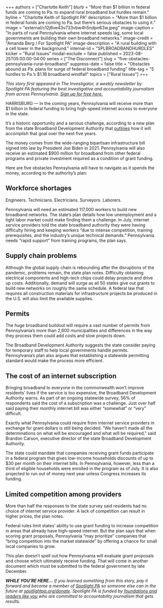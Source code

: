 +++
authors = ["Charlotte Keith"]
blurb = "More than $1 billion in federal funds are coming to Pa. to expand rural broadband but hurdles remain."
byline = "Charlotte Keith of Spotlight PA"
description = "More than $1 billion in federal funds are coming to Pa. but there’s serious obstacles to using it."
image = "external/c12j6ve43v733vbw4h5ndpn63w.jpeg"
image-caption = "In parts of rural Pennsylvania where internet speeds lag, some local governments are building their own broadband networks."
image-credit = "Amanda Berg / For Spotlight PA"
image-description = "A rural building with a cell tower in the background."
internal-id = "SPLBROADBANDHURDLES"
kicker = "Rural Issues"
modal-exclude = false
published = 2023-08-25T05:00:00-04:00
series = ["The Disconnect"]
slug = "five-obstacles-pennsylvania-rural-broadband"
suppress-date = false
title = "Obstacles abound as Pa. plans for surge of federal broadband funding"
title-tag = "5 hurdles to Pa.’s $1.1B broadband windfall"
topics = ["Rural Issues"]
+++

<em>This story first appeared in The Investigator, a weekly newsletter by Spotlight PA featuring the best investigative and accountability journalism from across Pennsylvania. </em><a href="https://www.spotlightpa.org/newsletters"><em>Sign up for free here.</em></a>

HARRISBURG — In the coming years, Pennsylvania will receive more than $1 billion in federal funding to bring high-speed internet access to everyone in the state.

It’s a historic opportunity and a serious challenge, according to a new plan from the state Broadband Development Authority that <a href="https://dced.pa.gov/download/bead-five-year-action-plan/?wpdmdl=120962&amp;refresh=64e3750c46f561692628236&amp;ind=1691779432964&amp;filename=BEAD-5-YearStrategyReport_2023-1.pdf">outlines</a> how it will accomplish that goal over the next five years.

<script src="https://www.spotlightpa.org/embed.js" async></script><div data-spl-embed-version="1" data-spl-src="https://www.spotlightpa.org/embeds/newsletter/"></div>

The money comes from the wide-ranging bipartisan infrastructure bill signed into law by President Joe Biden in 2021. Pennsylvania will also receive an estimated $900 million for broadband from other federal programs and private investment required as a condition of grant funding.

Here are five obstacles Pennsylvania will have to navigate as it spends the money, according to the authority’s plan: <strong></strong>

## Workforce shortages

Engineers. Technicians. Electricians. Surveyors. Laborers.

Pennsylvania will need an estimated 117,000 workers to build new broadband networks. The state’s plan details how low unemployment and a tight labor market could make finding them a challenge. In July, internet service providers told the state broadband authority they were having difficulty hiring and keeping workers “due to intense competition, training prerequisites, and the industry’s unique technical demands.” Pennsylvania needs “rapid support” from training programs, the plan says.

## Supply chain problems

Although the global supply chain is rebounding after the disruptions of the pandemic, problems remain, the state plan notes. Difficulty obtaining electrical components and high-tech chips could delay projects and drive up costs. Additionally, demand will surge as all 50 states give out grants to build new networks on roughly the same schedule. A federal law that requires all construction materials for infrastructure projects be produced in the U.S. will also limit the available supplies.

## Permits

The huge broadband buildout will require a vast number of permits from Pennsylvania’s more than 2,600 municipalities and differences in the way they process them could add costs and slow projects down.

The Broadband Development Authority suggests the state consider paying for temporary staff to help local governments handle permits. Pennsylvania’s plan also argues that establishing a statewide permitting standard would make the process more efficient.

## The cost of an internet subscription

Bringing broadband to everyone in the commonwealth won’t improve residents&#39; lives if the service is too expensive, the Broadband Development Authority warns. As part of an ongoing statewide survey, 56% of respondents said the cost of a subscription was a challenge. Just over half said paying their monthly internet bill was either “somewhat” or “very” difficult.

Exactly what Pennsylvania could require from internet service providers in exchange for grant dollars is still being decided. “We haven’t made all the determinations on what will be encouraged and what will be required,&#34; said Brandon Carson, executive director of the state Broadband Development Authority.

The state could mandate that companies receiving grant funds participate in a federal program that gives low-income households discounts of up to $30 per month on their internet bills.<strong> </strong>In Pennsylvania, however, less than a third of eligible households were enrolled in the program as of July. It is also projected to run out of money next year unless Congress increases its funding.

## Limited competition among providers

More than half the responses to the state survey said residents had no choice of internet service provider. A lack of competition can result in higher prices, the plan notes.

<script src="https://www.spotlightpa.org/embed.js" async></script><div data-spl-embed-version="1" data-spl-src="https://www.spotlightpa.org/embeds/donate/"></div>

Federal rules limit states’ ability to use grant funding to increase competition in areas that already have high-speed internet. But the plan says that when scoring grant proposals, Pennsylvania “may prioritize” companies that “bring competition into the market statewide” by offering a chance for small local companies to grow.

This plan doesn’t spell out how Pennsylvania will evaluate grant proposals and choose which ultimately receive funding. That will come in another document which must be<strong> </strong>submitted to the federal government by late December.

<strong><em>WHILE YOU’RE HERE…</em></strong><em> If you learned something from this story, pay it forward and become a member of </em><a href="https://www.spotlightpa.org/"><em>Spotlight PA</em></a><em> so someone else can in the future at </em><a href="https://www.spotlightpa.org/donate/"><em>spotlightpa.org/donate</em></a><em>. Spotlight PA is funded by</em><a href="https://www.spotlightpa.org/support"><em> foundations and readers like you</em></a><em> who are committed to accountability journalism that gets results.</em>


